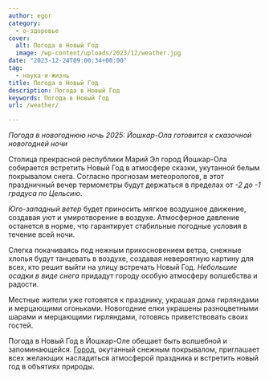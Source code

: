 ```yaml
---
author: egor
category:
  - о-здоровье
cover:
  alt: Погода в Новый Год
  image: /wp-content/uploads/2023/12/weather.jpg
date: "2023-12-24T09:00:34+00:00"
tag:
  - наука-и-жизнь
title: Погода в Новый Год
description: Погода в Новый Год
keywords: Погода в Новый Год
url: /weather/

---
```

_Погода в новогоднюю ночь 2025: Йошкар-Ола готовится к сказочной новогодней ночи_

Столица прекрасной республики Марий Эл город Йошкар-Ола собирается встретить Новый Год в атмосфере сказки, укутанной белым покрывалом снега. Согласно прогнозам метеорологов, в этот праздничный вечер термометры будут держаться в пределах от _-2 до -1 градуса по Цельсию_.

_Юго-западный ветер_ будет приносить мягкое воздушное движение, создавая уют и умиротворение в воздухе. Атмосферное давление останется в норме, что гарантирует стабильные погодные условия в течение всей ночи.

Слегка покачиваясь под нежным прикосновением ветра, снежные хлопья будут танцевать в воздухе, создавая невероятную картину для всех, кто решит выйти на улицу встречать Новый Год. _Небольшие осадки в виде снега_ придадут городу особую атмосферу волшебства и радости.

Местные жители уже готовятся к празднику, украшая дома гирляндами и мерцающими огоньками. Новогодние елки украшены разноцветными шарами и мерцающими гирляндами, готовясь приветствовать своих гостей.

Погода в Новый Год в Йошкар-Оле обещает быть волшебной и запоминающейся. [Город](/planeta-zemlya-chehiya/), окутанный снежным покрывалом, приглашает всех желающих насладиться атмосферой праздника и встретить новый год в объятиях природы.
